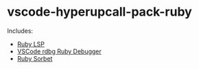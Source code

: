 # vscode-hyperupcall-pack-ruby

Includes:

- [Ruby LSP](https://marketplace.visualstudio.com/items?itemName=Shopify.ruby-lsp)
- [VSCode rdbg Ruby Debugger](https://marketplace.visualstudio.com/items?itemName=KoichiSasada.vscode-rdbg)
- [Ruby Sorbet](https://marketplace.visualstudio.com/items?itemName=sorbet.sorbet-vscode-extension)
